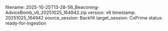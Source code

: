 filename: 2025-10-25T13-28-56_Beaconing-AdviceBomb_v6_20251025_164942.zip
version: v6
timestamp: 20251025_164942
source_session: Backfill
target_session: CoPrime
status: ready-for-ingestion
